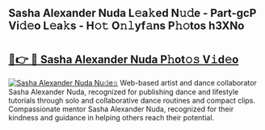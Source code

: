 ## Sasha Alexander Nuda L𝚎a𝚔ed N𝚞𝚍e - Part-gcP Vi𝚍𝚎o L𝚎a𝚔s - H𝚘𝚝 O𝚗𝚕yf𝚊ns P𝚑𝚘tos h3XNo

# <h2><a href="http://kf2t8t.oniu.top/?m=Sasha+Alexander+Nuda">🔗👉 🔴 Sasha Alexander Nuda P𝚑ot𝚘𝚜 V𝚒d𝚎o</a></h2>

[![Sasha Alexander Nuda Nu𝚍e𝚜](https://i.imgur.com/0qMVB7G.gif)](http://kf2t8t.oniu.top/?m=Sasha+Alexander+Nuda)
Web-based artist and dance collaborator Sasha Alexander Nuda, recognized for publishing dance and lifestyle tutorials through solo and collaborative dance routines and compact clips. Compassionate mentor Sasha Alexander Nuda, recognized for their kindness and guidance in helping others reach their potential.  
